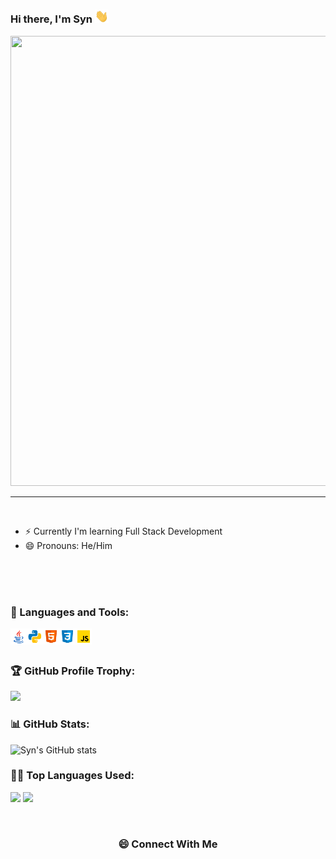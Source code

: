 ### Hi there, I'm Syn <img src="https://github.com/Syn-Designs/Syn-Designs/blob/main/assets/C049632C-1400-456C-9185-2DE1F1BB47E0.gif" width="22px">

<img src="https://cdn.discordapp.com/attachments/910188429491445811/930845032007729242/IMG_2306.jpg" height="720px" width="1270px">

---


<br />

- ⚡️ Currently I'm learning Full Stack Development
- 😄 Pronouns: He/Him

<br />
<br />
<br />


### 🧰 Languages and Tools:

<img align="left" alt="Java" width="26px" src="https://github.com/Syn-Designs/Syn-Designs/blob/main/assets/6ED16D80-EC4F-45CA-B7E6-998B6FB1D17E.png" />
<img align="left" alt="Python" width="26px" src="https://github.com/Syn-Designs/Syn-Designs/blob/main/assets/1AF428F0-A9F0-4BB5-9FA1-4C7101CDA6B1.png" />
<img align="left" alt="HTML5" width="26px" src="https://github.com/Syn-Designs/Syn-Designs/blob/main/assets/43DAB1B2-8C92-4D34-B0BA-1096A0931521.png" />
<img align="left" alt="CSS3" width="26px" src="https://github.com/Syn-Designs/Syn-Designs/blob/main/assets/ABEA2C21-69EB-47EA-8C04-FFC96446892B.png" />
<img align="left" alt="JavaScript" width="26px" src="https://github.com/Syn-Designs/Syn-Designs/blob/main/assets/1891DB82-B58F-4C70-803B-3237D8D60810.png" />

<br />
<br />


<!-- Profile Trophy -->
### 🏆 GitHub Profile Trophy:
<a href="https://github.com/ryo-ma/github-profile-trophy">
  <img width=800 src="https://github-profile-trophy.vercel.app/?username=Syn-Designs&column=8&theme=darkhub&no-frame=true&no-bg=true"/>
</a>


<!--   Stats -->
### 📊 GitHub Stats:
![Syn's GitHub stats](https://github-readme-stats.vercel.app/api?username=Syn-Designs&theme=dark)

  
  
<!--   Top Languages Using -->
### 👨‍💻 Top Languages Used:
![](https://github-profile-summary-cards.vercel.app/api/cards/repos-per-language?username=syn-designs&theme=nord_dark)
![](https://github-profile-summary-cards.vercel.app/api/cards/most-commit-language?username=syn-designs&theme=nord_dark)


 
 <br>

  <div align="center">
  <h3><b>😄 Connect With Me</b></h3>
  </div>
<p align="center">
<p>
